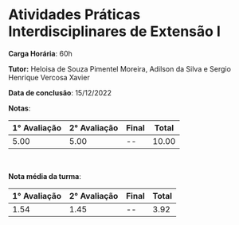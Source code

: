 # Atividades Práticas Interdisciplinares de Extensão I

**Carga Horária**: 60h

**Tutor:** Heloisa de Souza Pimentel Moreira, Adilson da Silva e Sergio Henrique Vercosa Xavier

**Data de conclusão**: 15/12/2022

**Notas**:

| 1° Avaliação | 2° Avaliação | Final | Total |
| ------------ | ------------ | :---- | ----- |
| 5.00         | 5.00         | --    | 10.00 |

<br>

**Nota média da turma**:

| 1° Avaliação | 2° Avaliação | Final | Total |
| ------------ | ------------ | :---- | ----- |
| 1.54         | 1.45         | --    | 3.92  |
